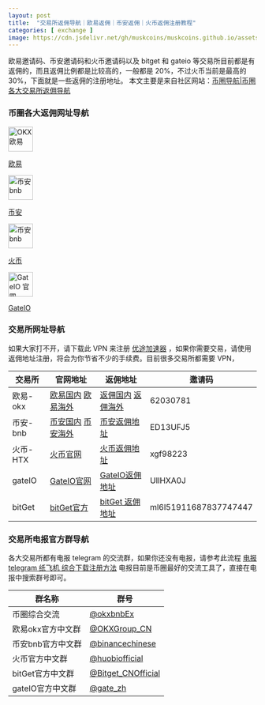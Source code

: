 ```yaml
---
layout: post
title:  "交易所返佣导航｜欧易返佣｜币安返佣｜火币返佣注册教程"
categories: [ exchange ]
image: https://cdn.jsdelivr.net/gh/muskcoins/muskcoins.github.io/assets/images/fanyong-coins-index.webp
---
```

欧易邀请码、币安邀请码和火币邀请码以及 bitget 和 gateio 等交易所目前都是有返佣的，而且返佣比例都是比较高的，一般都是 20%，不过火币当前是最高的 30%，下面就是一些返佣的注册地址。
本文主要是来自社区网站：[币圈导航|币圈各大交易所返佣导航](https://tggsearch.github.io/docs/coins-index.html)

### 币圈各大返佣网址导航
<div class='icon-block-body-four'>
  <div class='icon-block-item'>
    <a href="/302.html?target=https://www.okx.com/join/62030781" target="_blank">
        <img src="https://cdn.jsdelivr.net/gh/tggsearch/tggSearch.github.io/assets/img/okx.png" alt="OKX 欧易" height=50px>
        <p>欧易</p>
    </a>
  </div>
   <div class='icon-block-item'>
    <a href="/302.html?target=https://accounts.binance.com/register?ref=ED13UFJ5" target="_blank">
        <img src="https://cdn.jsdelivr.net/gh/tggsearch/tggSearch.github.io/assets/img/bnb.webp" alt="币安  bnb" height=50px>
        <p>币安</p>
    </a>
  </div>
     <div class='icon-block-item'>
    <a href="/302.html?target=https://www.htx.co.si/invite/zh-cn/1g?invite_code=xgf98223" target="_blank">
        <img src="https://cdn.jsdelivr.net/gh/tggsearch/tggSearch.github.io/assets/img/huobi.webp" alt="币安  bnb" height=50px>
        <p>火币</p>
    </a>
  </div>
   <div class='icon-block-item'>
    <a href="/302.html?target=https://www.gate.io/signup/UllHXA0J/ab10?ref_type=103" target="_blank">
        <img src="https://cdn.jsdelivr.net/gh/tggsearch/tggSearch.github.io/assets/img/gateio.png" alt="GateIO 官网" height=50px>
        <p>GateIO</p>
    </a>
  </div>
</div>

### 交易所网址导航
 
如果大家打不开，请下载此 VPN 来注册 [优途加速器](/302.html?target=http://www.youtujsq1.net/share.html?pid=2254819) ，如果你需要交易，请使用返佣地址注册，将会为你节省不少的手续费。目前很多交易所都需要 VPN，

|  交易所   | 官网地址  | 返佣地址  | 邀请码 |
|  ----  | ----  | ----  | ----  |
| 欧易-okx  | [欧易国内](/302.html?target=https://www.wqrcdfkyco.comoin/62030781)  [欧易海外](/302.html?target=https://www.okx.com/join/62030781) | [返佣国内](/302.html?target=https://wwwww.wqrcdfkyco.comn/62030781) [返佣海外](/302.html?target=https://www.okx.com/join/62030781)  | 62030781 |
| 币安-bnb | [币安国内](/302.html?target=https://www.suitechsui.us/join?ref=ED13UFJ5) [币安海外](/302.html?target=https://accounts.binance.com/register?ref=ED13UFJ5) | [币安返佣地址](/302.html?target=https://accounts.binance.com/register?ref=ED13UFJ5)  | ED13UFJ5 |
| 火币-HTX | [火币官网](/302.html?target=https://www.htx.co.si/invite/zh-cn/1g?invite_code=xgf98223) | [火币返佣地址](/302.html?target=https://www.htx.co.si/invite/zh-cn/1g?invite_code=xgf98223)  | xgf98223 |
| gateIO | [GateIO官网](/302.html?target=https://www.gate.io/signup/UllHXA0J/ab10?ref_type=103) | [GateIO返佣地址](/302.html?target=https://www.gate.io/signup/UllHXA0J/ab10?ref_type=103)  | UllHXA0J |
| bitGet | [bitGet官方](/302.html?target=https://partner.bitget.com/bg/ml6l51911687837747447) | [bitGet 返佣地址](/302.html?target=https://partner.bitget.com/bg/ml6l51911687837747447)  | ml6l51911687837747447 |

### 交易所电报官方群导航

各大交易所都有电报 telegram 的交流群，如果你还没有电报，请参考此流程 [电报 telegram 纸飞机 综合下载注册方法](/302.html?target=https://tggsearch.github.io/docs/register.html) 电报目前是币圈最好的交流工具了，直接在电报中搜索群号即可。

|  群名称   | 群号 |
|  ----  | ----  |
| 币圈综合交流 | [@okxbnbEx](/302.html?target=https://t.me/okxbnbEx) |
| 欧易okx官方中文群 | [@OKXGroup_CN](/302.html?target=https://t.me/OKXGroup_CN) |
| 币安bnb官方中文群 | [@binancechinese](/302.html?target=https://t.me/binancechinese) |
| 火币官方中文群 | [@huobiofficial](/302.html?target=https://t.me/huobiofficial) |
| bitGet官方中文群 | [@Bitget_CNOfficial](/302.html?target=https://t.me/Bitget_CNOfficial) |
| gateIO官方中文群 | [@gate_zh](/302.html?target=https://t.me/gate_zh) |
